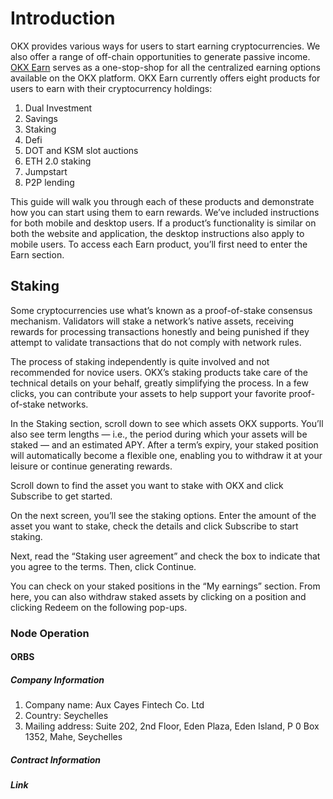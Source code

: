 # Introduction
OKX provides various ways for users to start earning cryptocurrencies. We also offer a range of off-chain opportunities to generate passive income. [OKX Earn](https://www.okx.com/earn) serves as a one-stop-shop for all the centralized earning options available on the OKX platform.
OKX Earn currently offers eight products for users to earn  with their cryptocurrency holdings:
1. Dual Investment
2. Savings
3. Staking
4. Defi
5. DOT and KSM slot auctions
6. ETH 2.0 staking
7. Jumpstart
8. P2P lending

This guide will walk you through each of these products and demonstrate how you can start using them to earn rewards. We’ve included instructions for both mobile and desktop users. If a product’s functionality is similar on both the website and application, the desktop instructions also apply to mobile users. 
To access each Earn product, you’ll first need to enter the Earn section. 

## Staking
Some cryptocurrencies use what’s known as a proof-of-stake consensus mechanism. Validators will stake a network’s native assets, receiving rewards for processing transactions honestly and being punished if they attempt to validate transactions that do not comply with network rules. 

The process of staking independently is quite involved and not recommended for novice users. OKX’s staking products take care of the technical details on your behalf, greatly simplifying the process. In a few clicks, you can contribute your assets to help support your favorite proof-of-stake networks. 

In the Staking section, scroll down to see which assets OKX supports. You’ll also see term lengths — i.e., the period during which your assets will be staked — and an estimated APY. After a term’s expiry, your staked position will automatically become a flexible one, enabling you to withdraw it at your leisure or continue generating rewards. 

Scroll down to find the asset you want to stake with OKX and click Subscribe to get started. 

On the next screen, you’ll see the staking options. Enter the amount of the asset you want to stake, check the details and click Subscribe to start staking. 

Next, read the “Staking user agreement” and check the box to indicate that you agree to the terms. Then, click Continue.

You can check on your staked positions in the “My earnings” section. From here, you can also withdraw staked assets by clicking on a position and clicking Redeem on the following pop-ups. 

### Node Operation
#### ORBS
##### Company Information
1. Company name: Aux Cayes Fintech Co. Ltd
2. Country: Seychelles
3. Mailing address: Suite 202, 2nd Floor, Eden Plaza, Eden Island, P 0 Box 1352, Mahe, Seychelles
##### Contract Information
##### Link
